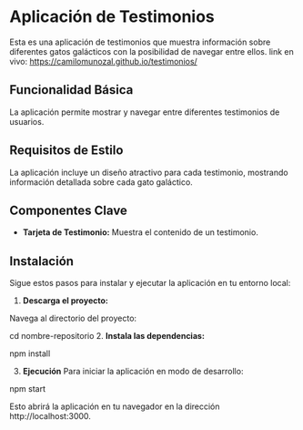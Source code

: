 # Aplicación de Testimonios

Esta es una aplicación de testimonios que muestra información sobre diferentes gatos galácticos con la posibilidad de navegar entre ellos.
link en vivo: https://camilomunozal.github.io/testimonios/

## Funcionalidad Básica

La aplicación permite mostrar y navegar entre diferentes testimonios de usuarios.

## Requisitos de Estilo

La aplicación incluye un diseño atractivo para cada testimonio, mostrando información detallada sobre cada gato galáctico.

## Componentes Clave

- **Tarjeta de Testimonio:** Muestra el contenido de un testimonio.

## Instalación

Sigue estos pasos para instalar y ejecutar la aplicación en tu entorno local:

1. **Descarga el proyecto:**

Navega al directorio del proyecto:

cd nombre-repositorio 2. **Instala las dependencias:**

npm install

3. **Ejecución**
   Para iniciar la aplicación en modo de desarrollo:

npm start

Esto abrirá la aplicación en tu navegador en la dirección http://localhost:3000.
